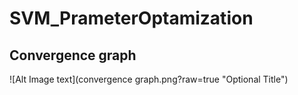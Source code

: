 # SVM_PrameterOptamization

## Convergence graph
![Alt Image text](convergence graph.png?raw=true "Optional Title")
